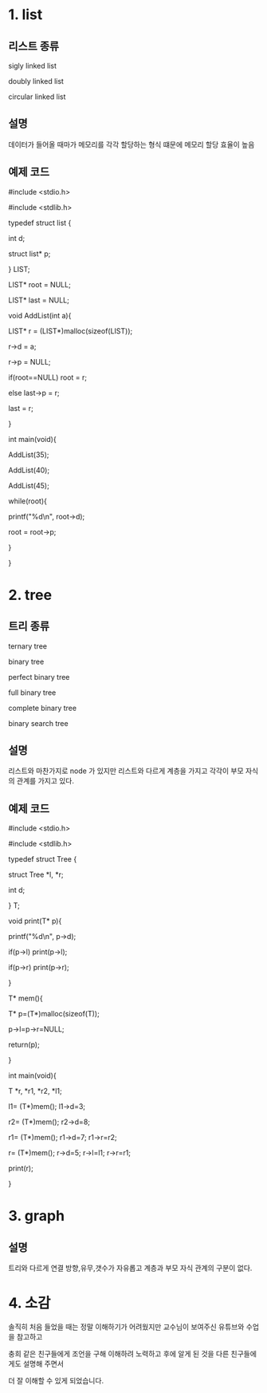 # 1. list
## 리스트 종류
sigly linked list

doubly linked list

circular linked list

## 설명
데이터가 들어올 때마가 메모리를 각각 할당하는 형식 떄문에 메모리 할당 효율이 높음

## 예제 코드
#include <stdio.h>

#include <stdlib.h>

typedef struct list {

 int d;
 
 struct list* p;
 
} LIST;

LIST* root = NULL;

LIST* last = NULL;

void AddList(int a){

 LIST* r = (LIST*)malloc(sizeof(LIST));
 
 r->d = a;
 
 r->p = NULL;
 
 if(root==NULL) root = r;
 
 else           last->p = r;
 
 last = r;
 
}

int main(void){

 AddList(35);
 
 AddList(40);
 
 AddList(45);
 
 while(root){
 
  printf("%d\n", root->d);
  
  root = root->p;
  
 }
 
}

# 2. tree
## 트리 종류
ternary tree

binary tree

perfect binary tree

full binary tree

complete binary tree

binary search tree

## 설명
리스트와 마찬가지로 node 가 있지만 리스트와 다르게 계층을 가지고 각각이 부모 자식의 관계를 가지고 있다.
## 예제 코드
#include <stdio.h>

#include <stdlib.h>

typedef struct Tree {

struct Tree *l, *r;
    
int d;
    
} T;

void print(T* p){

   printf("%d\n", p->d);
   
   if(p->l) print(p->l);
   
   if(p->r) print(p->r);  
   
}

T* mem(){

 T* p=(T*)malloc(sizeof(T));
 
 p->l=p->r=NULL;
 
 return(p);
 
}

int main(void){

   T *r, *r1, *r2, *l1;
    
   l1= (T*)mem(); l1->d=3; 
    
   r2= (T*)mem(); r2->d=8; 
   
   r1= (T*)mem(); r1->d=7; r1->r=r2;
   
   r= (T*)mem(); r->d=5; r->l=l1;  r->r=r1;
   
   print(r);
    
}

# 3. graph
## 설명
트리와 다르게 연결 방향,유무,갯수가 자유롭고 계층과 부모 자식 관계의 구분이 없다.

# 4. 소감
솔직히 처음 들었을 때는 정말 이해하기가 어려웠지만 교수님이 보여주신 유튜브와 수업을 참고하고 

충희 같은 친구들에게 조언을 구해 이해하려 노력하고 후에 알게 된 것을 다른 친구들에게도 설명해 주면서 

더 잘 이해할 수 있게 되었습니다.

